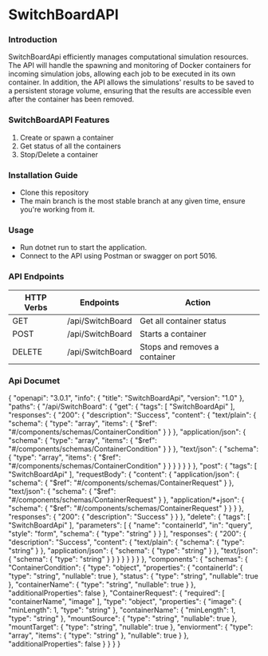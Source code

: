 # SwitchBoardAPI

### Introduction
SwitchBoardApi efficiently manages computational simulation resources. The API will handle the spawning and monitoring of Docker containers for incoming simulation jobs, allowing each job to be executed in its own container. In addition, the API allows the simulations' results to be saved to a persistent storage volume, ensuring that the results are accessible even after the container has been removed.

### SwitchBoardAPI Features
1. Create or spawn a container
2. Get status of all the containers
3. Stop/Delete a container

### Installation Guide
* Clone this repository
* The main branch is the most stable branch at any given time, ensure you're working from it.

### Usage
* Run dotnet run to start the application.
* Connect to the API using Postman or swagger on port 5016.

### API Endpoints
| HTTP Verbs | Endpoints | Action |
| --- | --- | --- |
| GET | /api/SwitchBoard | Get all container status |
| POST | /api/SwitchBoard | Starts a container |
| DELETE | /api/SwitchBoard | Stops and removes a container |

### Api Documet
{
  "openapi": "3.0.1",
  "info": {
    "title": "SwitchBoardApi",
    "version": "1.0"
  },
  "paths": {
    "/api/SwitchBoard": {
      "get": {
        "tags": [
          "SwitchBoardApi"
        ],
        "responses": {
          "200": {
            "description": "Success",
            "content": {
              "text/plain": {
                "schema": {
                  "type": "array",
                  "items": {
                    "$ref": "#/components/schemas/ContainerCondition"
                  }
                }
              },
              "application/json": {
                "schema": {
                  "type": "array",
                  "items": {
                    "$ref": "#/components/schemas/ContainerCondition"
                  }
                }
              },
              "text/json": {
                "schema": {
                  "type": "array",
                  "items": {
                    "$ref": "#/components/schemas/ContainerCondition"
                  }
                }
              }
            }
          }
        }
      },
      "post": {
        "tags": [
          "SwitchBoardApi"
        ],
        "requestBody": {
          "content": {
            "application/json": {
              "schema": {
                "$ref": "#/components/schemas/ContainerRequest"
              }
            },
            "text/json": {
              "schema": {
                "$ref": "#/components/schemas/ContainerRequest"
              }
            },
            "application/*+json": {
              "schema": {
                "$ref": "#/components/schemas/ContainerRequest"
              }
            }
          }
        },
        "responses": {
          "200": {
            "description": "Success"
          }
        }
      },
      "delete": {
        "tags": [
          "SwitchBoardApi"
        ],
        "parameters": [
          {
            "name": "containerId",
            "in": "query",
            "style": "form",
            "schema": {
              "type": "string"
            }
          }
        ],
        "responses": {
          "200": {
            "description": "Success",
            "content": {
              "text/plain": {
                "schema": {
                  "type": "string"
                }
              },
              "application/json": {
                "schema": {
                  "type": "string"
                }
              },
              "text/json": {
                "schema": {
                  "type": "string"
                }
              }
            }
          }
        }
      }
    }
  },
  "components": {
    "schemas": {
      "ContainerCondition": {
        "type": "object",
        "properties": {
          "containerId": {
            "type": "string",
            "nullable": true
          },
          "status": {
            "type": "string",
            "nullable": true
          },
          "containerName": {
            "type": "string",
            "nullable": true
          }
        },
        "additionalProperties": false
      },
      "ContainerRequest": {
        "required": [
          "containerName",
          "image"
        ],
        "type": "object",
        "properties": {
          "image": {
            "minLength": 1,
            "type": "string"
          },
          "containerName": {
            "minLength": 1,
            "type": "string"
          },
          "mountSource": {
            "type": "string",
            "nullable": true
          },
          "mountTarget": {
            "type": "string",
            "nullable": true
          },
          "enviorment": {
            "type": "array",
            "items": {
              "type": "string"
            },
            "nullable": true
          }
        },
        "additionalProperties": false
      }
    }
  }
}

